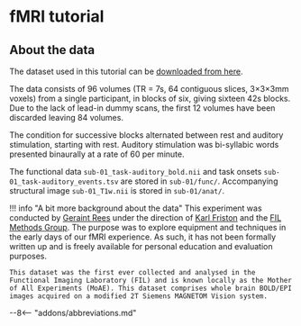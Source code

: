 # fMRI tutorial

## About the data

The dataset used in this tutorial can be [downloaded from here](https://www.fil.ion.ucl.ac.uk/spm/download/data/MoAEpilot/MoAEpilot.bids.zip). 

The data consists of 96 volumes (TR = 7s, 64 contiguous slices, 3$\times$3$\times$3mm voxels) from a single participant, in blocks of six, giving sixteen 42s blocks. Due to the lack of lead-in dummy scans, the first 12 volumes have been discarded leaving 84 volumes. 

The condition for successive blocks alternated between rest and auditory stimulation, starting with rest. Auditory stimulation was bi-syllabic words presented binaurally at a rate of 60 per minute. 

The functional data `sub-01_task-auditory_bold.nii` and task onsets `sub-01_task-auditory_events.tsv` are stored in `sub-01/func/`. Accompanying structural image `sub-01_T1w.nii` is stored in `sub-01/anat/`. 

!!! info "A bit more background about the data"
    This experiment was conducted by [Geraint Rees](https://www.ucl.ac.uk/icn/people/geraint-rees) under the direction of [Karl Friston](https://www.fil.ion.ucl.ac.uk/~karl/) and the [FIL Methods Group](https://www.fil.ion.ucl.ac.uk/method/modelling-and-analysis/). The purpose was to explore equipment and techniques in the early days of our fMRI experience. As such, it has not been formally written up and is freely available for personal education and evaluation purposes. 

    This dataset was the first ever collected and analysed in the Functional Imaging Laboratory (FIL) and is known locally as the Mother of All Experiments (MoAE). This dataset comprises whole brain BOLD/EPI images acquired on a modified 2T Siemens MAGNETOM Vision system. 


--8<-- "addons/abbreviations.md"
